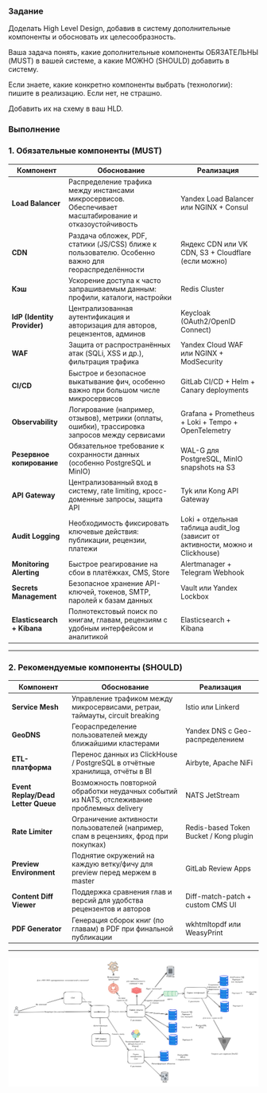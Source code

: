 ### Задание
Доделать High Level Design, добавив в систему дополнительные компоненты и обосновать их целесообразность.

Ваша задача понять, какие дополнительные компоненты ОБЯЗАТЕЛЬНЫ (MUST) в вашей системе, а какие МОЖНО (SHOULD) добавить в систему.

Если знаете, какие конкретно компоненты выбрать (технологии): пишите в реализацию. Если нет, не страшно.

Добавить их на схему в ваш HLD.

### Выполнение

### **1. Обязательные компоненты (MUST)**

| Компонент                   | Обоснование                                                                                                                          | Реализация                                                                     |
|-----------------------------|--------------------------------------------------------------------------------------------------------------------------------------|--------------------------------------------------------------------------------|
| **Load Balancer**           | Распределение трафика между инстансами микросервисов. Обеспечивает масштабирование и отказоустойчивость                              | Yandex Load Balancer или NGINX + Consul                                        |
| **CDN**                     | Раздача обложек, PDF, статики (JS/CSS) ближе к пользователю. Особенно важно для геораспределённости | Яндекс CDN или VK CDN, S3 + Cloudflare (если можно)                            |
| **Кэш**                     | Ускорение доступа к часто запрашиваемым данным: профили, каталоги, настройки                                                         | Redis Cluster                                                                  |
| **IdP (Identity Provider)** | Централизованная аутентификация и авторизация для авторов, рецензентов, админов                                                      | Keycloak (OAuth2/OpenID Connect)                                               |
| **WAF**                     | Защита от распространённых атак (SQLi, XSS и др.), фильтрация трафика                                                                | Yandex Cloud WAF или NGINX + ModSecurity                                       |
| **CI/CD**                   | Быстрое и безопасное выкатывание фич, особенно важно при большом числе микросервисов                                                 | GitLab CI/CD + Helm + Canary deployments                                       |
| **Observability**           | Логирование (например, отзывов), метрики (оплаты, ошибки), трассировка запросов между сервисами                                      | Grafana + Prometheus + Loki + Tempo + OpenTelemetry                            |
| **Резервное копирование**   | Обязательное требование к сохранности данных (особенно PostgreSQL и MinIO)                                                           | WAL-G для PostgreSQL, MinIO snapshots на S3                                    |
| **API Gateway**             | Централизованный вход в систему, rate limiting, кросс-доменные запросы, защита API                                                   | Tyk или Kong API Gateway                                                       |
| **Audit Logging**           | Необходимость фиксировать ключевые действия: публикации, рецензии, платежи                                                           | Loki + отдельная таблица audit_log (зависит от активности, можно и Clickhouse) |
| **Monitoring Alerting**     | Быстрое реагирование на сбои в платёжках, CMS, Store                                                                                 | Alertmanager + Telegram Webhook                                                |
| **Secrets Management**      | Безопасное хранение API-ключей, токенов, SMTP, паролей к базам данных                                                                | Vault или Yandex Lockbox                                                       |
| **Elasticsearch + Kibana**         | Полнотекстовый поиск по книгам, главам, рецензиям с удобным интерфейсом и аналитикой       | Elasticsearch + Kibana         |

---

### **2. Рекомендуемые компоненты (SHOULD)**

| Компонент                          | Обоснование                                                                                 | Реализация                     |
| ---------------------------------- |---------------------------------------------------------------------------------------------| ------------------------------------------- |
| **Service Mesh**                   | Управление трафиком между микросервисами, ретраи, таймауты, circuit breaking                | Istio или Linkerd                           |
| **GeoDNS**                         | Геораспределение пользователей между ближайшими кластерами                                  | Yandex DNS с Geo-распределением             |
| **ETL-платформа**                  | Перенос данных из ClickHouse / PostgreSQL в отчётные хранилища, отчёты в BI                 | Airbyte, Apache NiFi                        |
| **Event Replay/Dead Letter Queue** | Возможность повторной обработки неудачных событий из NATS, отслеживание проблемных delivery | NATS JetStream               |
| **Rate Limiter**                   | Ограничение активности пользователей (например, спам в рецензиях, фрод при покупках)        | Redis-based Token Bucket / Kong plugin      |
| **Preview Environment**            | Поднятие окружений на каждую ветку/фичу для preview перед мержем в master                   | GitLab Review Apps                          |
| **Content Diff Viewer**            | Поддержка сравнения глав и версий для удобства рецензентов и авторов                        | Diff-match-patch + custom CMS UI            |
| **PDF Generator**                  | Генерация сборок книг (по главам) в PDF при финальной публикации                            | wkhtmltopdf или WeasyPrint                  |

---

![img.png](img.png)

